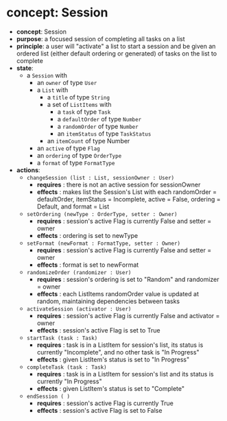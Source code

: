 # concept: Session
* **concept**: Session
* **purpose**: a focused session of completing all tasks on a list
* **principle**: a user will "activate" a list to start a session and be given an ordered list (either default ordering or generated) of tasks on the list to complete
* **state**:
    * a `Session` with
        * an `owner` of type `User`
        * a `List` with
            * a `title` of type `String`
            * a set of `ListItems` with
                * a `task` of type `Task`
                * a `defaultOrder` of type `Number`
                * a `randomOrder` of type  `Number`
                * an `itemStatus` of type `TaskStatus`
            * an `itemCount` of type Number
        * an `active` of type `Flag`
        * an `ordering` of type `OrderType`
        * a `format` of type `FormatType`
* **actions**:
    * `changeSession (list : List, sessionOwner : User)`
        * **requires** : there is not an active session for sessionOwner 
        * **effects** : makes list the Session's List with each randomOrder = defaultOrder, itemStatus = Incomplete, active = False, ordering = Default, and format = List
    * `setOrdering (newType : OrderType, setter : Owner)`
        * **requires** : session's active Flag is currently False and setter = owner
        * **effects** : ordering is set to newType
    * `setFormat (newFormat : FormatType, setter : Owner)`
        * **requires** : session's active Flag is currently False and setter = owner
        * **effects** : format is set to newFormat
    * `randomizeOrder (randomizer : User)`
        * **requires** : session's ordering is set to "Random" and randomizer = owner
        * **effects** : each ListItems randomOrder value is updated at random, maintaining dependencies between tasks
    * `activateSession (activator : User)`
        * **requires** : session's active Flag is currently False and activator = owner
        * **effects** : session's active Flag is set to True
    * `startTask (task : Task)`
        * **requires** : task is in a ListItem for session's list, its status is currently "Incomplete", and no other task is "In Progress"
        * **effects** : given ListItem's status is set to "In Progress"
    * `completeTask (task : Task)`
        * **requires** : task is in a ListItem for session's list and its status is currently "In Progress"
        * **effects** : given ListItem's status is set to "Complete"
    * `endSession ( )`
        * **requires** : session's active Flag is currently True
        * **effects** : session's active Flag is set to False